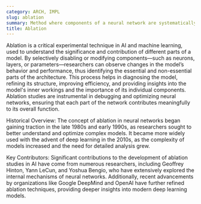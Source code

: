 ```yaml
---
category: ARCH, IMPL
slug: ablation
summary: Method where components of a neural network are systematically removed or altered to study their impact on the model's performance.
title: Ablation
---
```


Ablation is a critical experimental technique in AI and machine learning, used to understand the significance and contribution of different parts of a model. By selectively disabling or modifying components—such as neurons, layers, or parameters—researchers can observe changes in the model’s behavior and performance, thus identifying the essential and non-essential parts of the architecture. This process helps in diagnosing the model, refining its structure, improving efficiency, and providing insights into the model's inner workings and the importance of its individual components. Ablation studies are instrumental in debugging and optimizing neural networks, ensuring that each part of the network contributes meaningfully to its overall function.

Historical Overview: The concept of ablation in neural networks began gaining traction in the late 1980s and early 1990s, as researchers sought to better understand and optimize complex models. It became more widely used with the advent of deep learning in the 2010s, as the complexity of models increased and the need for detailed analysis grew.

Key Contributors: Significant contributions to the development of ablation studies in AI have come from numerous researchers, including Geoffrey Hinton, Yann LeCun, and Yoshua Bengio, who have extensively explored the internal mechanisms of neural networks. Additionally, recent advancements by organizations like Google DeepMind and OpenAI have further refined ablation techniques, providing deeper insights into modern deep learning models.